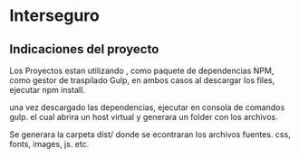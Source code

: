 Interseguro
===========

Indicaciones del proyecto
-----------------------------

Los Proyectos estan utilizando , como paquete de dependencias NPM, como gestor de traspilado Gulp, en ambos casos al descargar los files, ejecutar npm install.

una vez descargado las dependencias, ejecutar en consola de comandos gulp. el cual abrira un host virtual y generara un folder con los archivos.

Se generara la carpeta dist/ donde se econtraran los archivos fuentes. css, fonts, images, js. etc.

